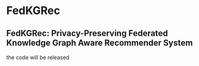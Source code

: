 # FedKGRec
## FedKGRec: Privacy-Preserving Federated Knowledge Graph Aware Recommender System
the code will be released
